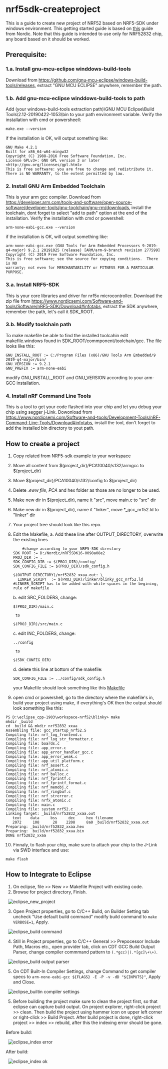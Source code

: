 # nrf5sdk-createproject
This is a guide to create new project of NRF52 based on NRF5-SDK under windows environment. This getting started guide is based on [this](https://devzone.nordicsemi.com/nordic/nordic-blog/b/blog/posts/development-with-gcc-and-eclipse) guide from Nordic. Note that this guide is intended to use only for NRF52832 chip, any board based on it should be worked.

## Prerequisite:
### 1.a. Install gnu-mcu-eclipse winddows-build-tools
Download from https://github.com/gnu-mcu-eclipse/windows-build-tools/releases, extract "GNU MCU ECLIPSE" anywhere, remember the path. 
### 1.b.  Add gnu-mcu-eclipse winddows-build-tools to path
Add (your windows-build-tools extraction path)\GNU MCU Eclipse\Build Tools\2.12-20190422-1053\bin to your path environment variable. 
Verify the installation with cmd or powersheell: 
```
make.exe --version 
```
if the installation is OK, will output something like: 
```
GNU Make 4.2.1
Built for x86_64-w64-mingw32
Copyright (C) 1988-2016 Free Software Foundation, Inc.
License GPLv3+: GNU GPL version 3 or later <http://gnu.org/licenses/gpl.html>
This is free software: you are free to change and redistribute it.
There is NO WARRANTY, to the extent permitted by law.
```

### 2. Install GNU Arm Embedded Toolchain
This is your arm gcc compiler. Download from https://developer.arm.com/tools-and-software/open-source-software/developer-tools/gnu-toolchain/gnu-rm/downloads, install the toolchain, dont forget to select "add to path" option at the end of the installation. Verify the installation with cmd or powershell: 
 ```
 arm-none-eabi-gcc.exe --version
 ```
 if the installation is OK, will output something like: 
 ```
 arm-none-eabi-gcc.exe (GNU Tools for Arm Embedded Processors 9-2019-q4-major) 9.2.1 20191025 (release) [ARM/arm-9-branch revision 277599]
Copyright (C) 2019 Free Software Foundation, Inc.
This is free software; see the source for copying conditions.  There is NO
warranty; not even for MERCHANTABILITY or FITNESS FOR A PARTICULAR PURPOSE.
 ```
 
 ### 3.a. Install NRF5-SDK
This is your core libraries and driver for nrf5x microcontroller. Download the zip file from https://www.nordicsemi.com/Software-and-tools/Software/nRF5-SDK/Download#infotabs, extract the SDK anywhere, remember the path, let's call it SDK_ROOT. 
 
 ### 3.b. Modify toolchain path
 To make makefile be able to find the installed toolcahin edit makefile.windows found in SDK_ROOT/commponent/toolchain/gcc. The file looks like this:
 ```
GNU_INSTALL_ROOT := C:/Program Files (x86)/GNU Tools Arm Embedded/9 2019-q4-major/bin/
GNU_VERSION := 9.2.1
GNU_PREFIX := arm-none-eabi
 ```
 modify GNU_INSTALL_ROOT and GNU_VERSION according to your arm-GCC installation.
 
 ### 4. Install nRF Command Line Tools
 This is a tool to get your code flashed into your chip and let you debug your chip using segger j-Link. Dowonload from
 https://www.nordicsemi.com/Software-and-tools/Development-Tools/nRF-Command-Line-Tools/Download#infotabs, install the tool, don't forget to add the installed bin directory to yout path.
 
## How to create a project
1. Copy related from NRF5-sdk example to your workspace
2. Move all content from $(project_dir)/PCA10040/s132/armgcc to $(project_dir)
3. Move $(project_dir)/PCA10040/s132/config to $(project_dir)
4. Delete *.eww file, PCA* and hex folder as those are no longer to be used.
5. Make new dir in $(project_dir), name it "src", move main.c to "src" dir
6. Make new dir in $(project_dir), name it "linker", move *_gcc_nrf52.ld to "linker" dir
7. Your project tree should look like this repo.
8. Edit the Makefile, 
	a. Add these line after OUTPUT_DIRECTORY, overwrite the existing lines
    ```
    	#change according to your NRF5-SDK directory 
	SDK_ROOT := D:/Nordic/nRF5SDK16-0098a08e2
	PROJ_DIR := .
	SDK_CONFIG_DIR := $(PROJ_DIR)/config/
	SDK_CONFIG_FILE := $(PROJ_DIR)/sdk_config.h

	$(OUTPUT_DIRECTORY)/nrf52832_xxaa.out: \
  	  LINKER_SCRIPT  := $(PROJ_DIR)/linker/blinky_gcc_nrf52.ld
	#LINKER_SCRIPT has to be added with white-spaces in the begining, rule of makefile
    ```

	b. edit SRC_FOLDERS, change:
	```
	$(PROJ_DIR)/main.c
	```
		to
	```
	$(PROJ_DIR)/src/main.c
	```
	c. edit INC_FOLDERS, change: 
	```
	../config 
	```
		to
	```
	$(SDK_CONFIG_DIR)
	```
	d. delete this line at bottom of the makefile:
	```
	SDK_CONFIG_FILE := ../config/sdk_config.h
	```
	your Makefile should look something like this [Makefile](https://github.com/luqmanhakimpens/nrf5sdk-createproject/blob/master/Makefile)

9. open cmd or powershell, go to the directory where the makefile's in, build your project using  make, if everything's OK then the output should look something like this:
```
PS D:\eclipse_cpp-1903\workspace-nrf52\blinky> make
mkdir _build
cd _build && mkdir nrf52832_xxaa
Assembling file: gcc_startup_nrf52.S
Compiling file: nrf_log_frontend.c
Compiling file: nrf_log_str_formatter.c
Compiling file: boards.c
Compiling file: app_error.c
Compiling file: app_error_handler_gcc.c
Compiling file: app_error_weak.c
Compiling file: app_util_platform.c
Compiling file: nrf_assert.c
Compiling file: nrf_atomic.c
Compiling file: nrf_balloc.c
Compiling file: nrf_fprintf.c
Compiling file: nrf_fprintf_format.c
Compiling file: nrf_memobj.c
Compiling file: nrf_ringbuf.c
Compiling file: nrf_strerror.c
Compiling file: nrfx_atomic.c
Compiling file: main.c
Compiling file: system_nrf52.c
Linking target: _build/nrf52832_xxaa.out
   text    data     bss     dec     hex filename
   2072     108      28    2208     8a0 _build/nrf52832_xxaa.out
Preparing: _build/nrf52832_xxaa.hex
Preparing: _build/nrf52832_xxaa.bin
DONE nrf52832_xxaa
```
10. Finnaly, to flash your chip, make sure to attach your chip to the J-Link via SWD interface and use:
```
make flash
```
## How to Integrate to Eclipse
1. On eclipse, file >> New >> Makefile Project with existing code.
2. Browse for project directory, Finish. 

&nbsp;&nbsp;![eclipse_new_project](image/eclipse_nrfsdk_new_project_dialog.JPG)

3. Open Project properties, go to C/C++ Build, on Builder Setting tab uncheck "Use default build command" modify build command to ``` make VERBOSE=1 ```, Apply.

&nbsp;&nbsp;![eclipse_build command](image/eclipse_nrfsdk_build.JPG)

4. Still in Project properties, go to C/C++ General >> Prepocessor Include Path, Macros etc., open provider tab, click on CDT GCC Build Output Parser, change compiler commmand pattern to ```(.*gcc)|(.*[gc]\+\+)```.

&nbsp;&nbsp;![eclipse_build output parser](image/eclipse_nrfsdk_build_output_parser.JPG)

5. On CDT Built-In Compiler Settings, change Command to get compiler specs to ```arm-none-eabi-gcc ${FLAGS} -E -P -v -dD "${INPUTS}"```, Apply and Close.

&nbsp;&nbsp;![eclipse_builtin compiler settings](image/eclipse_nrfsdk_builtin_compiler_setting.JPG)

5. Before building the project make sure to clean the project first, so that eclipse can capture build output. On project explorer, right-click project >> clean. Then build the project using hammer icon on upper left corner or right-click >> Build Project. After build project is done, right-click project >> index >> rebuild, after this the indexing error should be gone. 

Before build:

&nbsp;&nbsp;![eclipse_index error](image/eclipse_nrfsdk_index_error.JPG)

After build:

&nbsp;&nbsp;![eclipse_index ok](image/eclipse_nrfsdk_index_ok.JPG)


